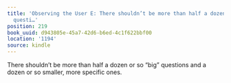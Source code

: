 ```yaml
---
title: 'Observing the User E: There shouldn’t be more than half a dozen or so “big”
  questi…'
position: 219
book_uuid: d943805e-45a7-42d6-b6ed-4c1f622bbf00
location: '1194'
source: kindle
---
```


There shouldn’t be more than half a dozen or so “big” questions and a dozen or so smaller, more specific ones.